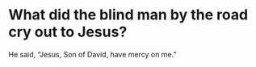 # What did the blind man by the road cry out to Jesus?

He said, “Jesus, Son of David, have mercy on me.”
